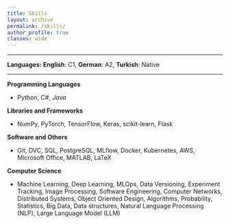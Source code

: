 ```yaml
---
title: Skills
layout: archive
permalink: /skills/
author_profile: true
classes: wide
---
```


---

**Languages:** **English**: C1, **German**: A2, **Turkish**: Native

---

**Programming Languages**
- Python</i>, C#, <i class="fab fa-java"> Java</i>


**Libraries and Frameworks**
- NumPy, PyTorch, TensorFlow, Keras, scikit-learn, Flask

**Software and Others** 
- Git, DVC, SQL, PostgreSQL, MLflow, Docker, Kubernetes, AWS, Microsoft Office, MATLAB, LaTeX

**Computer Science**
- Machine Learning, Deep Learning, MLOps, Data Versioning, Experiment Tracking, Image Processing, Software Engineering, Computer Networks, Distributed Systems, Object Oriented Design, Algorithms, Probability, Statistics, Big Data, Data structures, Natural Language Processing (NLP), Large Language Model (LLM)